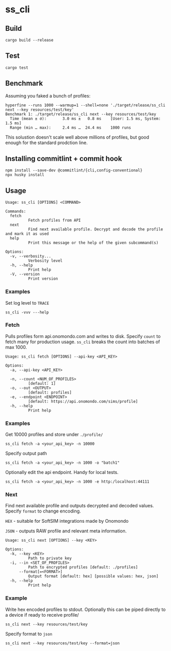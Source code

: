 # ss_cli

## Build
`cargo build --release`
## Test
`cargo test`
## Benchmark
Assuming you faked a bunch of profiles:

```
hyperfine --runs 1000 --warmup=1 --shell=none './target/release/ss_cli next --key resources/test/key'
Benchmark 1: ./target/release/ss_cli next --key resources/test/key
  Time (mean ± σ):       3.0 ms ±   0.8 ms    [User: 1.5 ms, System: 1.5 ms]
  Range (min … max):     2.4 ms …  24.4 ms    1000 runs
```

This solustion doesn't scale well above millions of profiles, but good enough for the standard prodction line. 


## Installing commitlint + commit hook
```
npm install --save-dev @commitlint/{cli,config-conventional}
npx husky install
```


## Usage
```
Usage: ss_cli [OPTIONS] <COMMAND>

Commands:
  fetch
          Fetch profiles from API
  next
          Find next available profile. Decrypt and decode the profile and mark it as used
  help
          Print this message or the help of the given subcommand(s)

Options:
  -v, --verbosity...
          Verbosity level
  -h, --help
          Print help
  -V, --version
          Print version
```
### Examples
Set log level to `TRACE`
```
ss_cli -vvv ---help
```

### Fetch
Pulls profiles form api.onomondo.com and writes to disk. Specify `count` to fetch many for production usage. `ss_cli` breaks the count into batches of max 1000. 

```
Usage: ss_cli fetch [OPTIONS] --api-key <API_KEY>

Options:
  -a, --api-key <API_KEY>
          
  -n, --count <NUM_OF_PROFILES>
          [default: 1]
  -o, --out <OUTPUT>
          [default: profiles]
  -e, --endpoint <ENDPOINT>
          [default: https://api.onomondo.com/sims/profile]
  -h, --help
          Print help
```


### Examples

Get 10000 profiles and store under `./profile/` 
      
```
ss_cli fetch -a <your_api_key> -n 10000
```

Specify output path
```
ss_cli fetch -a <your_api_key> -n 1000 -o "batch1"
```

Optionally edit the api endpoint. Handy for local tests. 
```
ss_cli fetch -a <your_api_key> -n 1000 -e http:/localhost:44111
```


### Next 

Find next available profile and outputs decrypted and decoded values. Specify `format` to change encoding. 

`HEX` - suitable for SoftSIM integrations made by Onomondo

`JSON` - outputs RAW profile and relevant meta information. 

```
Usage: ss_cli next [OPTIONS] --key <KEY>

Options:
  -k, --key <KEY>
          Path to private key
  -i, --in <SET_OF_PROFILES>
          Path to encrypted profiles [default: ./profiles]
      --format[=<FORMAT>]
          Output format [default: hex] [possible values: hex, json]
  -h, --help
          Print help
```

### Example

Write hex encoded profiles to stdout. Optionally this can be piped directly to a device if ready to receive profile/
```
ss_cli next --key resources/test/key
```

Specify format to `json`
```
ss_cli next --key resources/test/key --format=json
```
